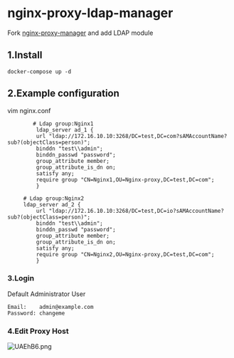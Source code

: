 # nginx-proxy-ldap-manager
Fork [nginx-proxy-manager](https://github.com/jc21/nginx-proxy-manager) and  add LDAP module

## 1.Install

```shell
docker-compose up -d
```

## 2.Example configuration

vim  nginx.conf

```shell
        # Ldap group:Nginx1
      	 ldap_server ad_1 {                                                                            
         url "ldap://172.16.10.10:3268/DC=test,DC=com?sAMAccountName?sub?(objectClass=person)";     
         binddn "test\\admin";                                                                   
         binddn_passwd "password";                                                                 
         group_attribute member;                                                                      
         group_attribute_is_dn on;                                                                    
         satisfy any;                                                                                 
         require group "CN=Nginx1,OU=Nginx-proxy,DC=test,DC=com";                                      
         }  
		 
	 # Ldap group:Nginx2
	 ldap_server ad_2 {                                                                            
         url "ldap://172.16.10.10:3268/DC=test,DC=io?sAMAccountName?sub?(objectClass=person)";     
         binddn "test\\admin";                                                                   
         binddn_passwd "password";                                                                 
         group_attribute member;                                                                      
         group_attribute_is_dn on;                                                                    
         satisfy any;                                                                                 
         require group "CN=Nginx2,OU=Nginx-proxy,DC=test,DC=com";                                     
         }  
```

### 3.Login 

Default Administrator User

```shell
Email:    admin@example.com
Password: changeme
```

### 4.Edit Proxy Host

![UAEhB6.png](https://s1.ax1x.com/2020/07/07/UAEhB6.png)
